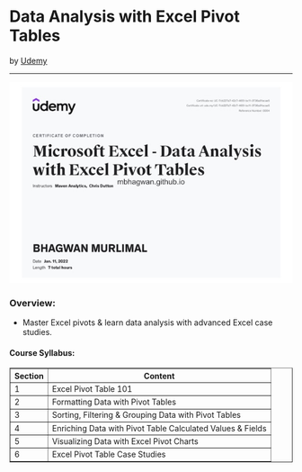 <h1>Data Analysis with Excel Pivot Tables</h1>
by <a href="https://www.udemy.com/course/data-analysis-with-excel-pivot-tables/">Udemy</a>
<hr>

<!-- ![Certificate of Completion]() -->

![Certificate of Achievement](/images/data_analysis_with_excel_pivot_tables.jpg)
 
<h3>Overview:</h3>
<ul>
 <li>Master Excel pivots & learn data analysis with advanced Excel case studies.</li>
</ul>

<h4>Course Syllabus:</h4>

<table border="1">
 <tr>
  <th>Section</th>
  <th>Content</th>
 </tr>
 <tr>
  <td>1</td>
  <td>Excel Pivot Table 101</td>
 </tr>
 <tr>
  <td>2</td>
  <td>Formatting Data with Pivot Tables</td>
 </tr>
 <tr>
  <td>3</td>
  <td>Sorting, Filtering & Grouping Data with Pivot Tables</td>
 </tr>
 <tr>
  <td>4</td>
  <td>Enriching Data with Pivot Table Calculated Values & Fields</td>
 </tr>
 <tr>
  <td>5</td>
  <td>Visualizing Data with Excel Pivot Charts</td>
 </tr>
 <tr>
  <td>6</td>
  <td>Excel Pivot Table Case Studies</td>
 </tr>
</table>
